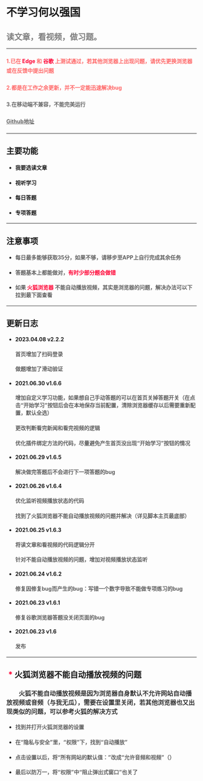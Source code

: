 <div>
			<h1>不学习何以强国</h1>
			<h2 style="color: #7F7F7F;">读文章，看视频，做习题。</h2>
		</div>
		<hr />
		<div>
			<h4 style="color: #FF6666;line-height: 1.8;">1.已在<span style="color: #FF0033;">&nbsp;Edge&nbsp;</span>和<span style="color: #FF0033;">&nbsp;谷歌&nbsp;</span>上测试通过，若其他浏览器上出现问题，请优先更换浏览器或在反馈中提出问题</h4>
			<h4 style="color: #FF6666;line-height: 1.8;">2.都是在工作之余更新，并不一定能迅速解决bug</h4>
			<h4 style="color: #666666;line-height: 1.8;">3.在移动端不兼容，不能完美运行</h4>
			<h4 style="color: #666666;line-height: 1.8;"><a style="color: #666666;" href="https://github.com/GG4EVER/study/blob/main/%E4%B8%8D%E5%AD%A6%E4%B9%A0%E4%BD%95%E4%BB%A5%E5%BC%BA%E5%9B%BD.js">Github地址</a></h4>
		</div>
		<hr />
		<div>
			<h2>主要功能</h2>
			<ul>
				<li>
					<h4>我要选读文章</h4>
				</li>
				<li>
					<h4>视听学习</h4>
				</li>
				<li>
					<h4>每日答题</h4>
				</li>
				<li>
					<h4>专项答题</h4>
				</li>
			</ul>
		</div>
		<hr />
		<div>
			<h2>注意事项</h2>
			<ul>
				<li>
					<h4 style="color: #5F5F5F;">每日最多能够获取35分，如果不够，请移步至APP上自行完成其余任务</h4>
				</li>
				<li>
					<h4 style="color: #5F5F5F;">答题基本上都能做对，<span style="color: #FF0033;">有时少部分题会做错</span></h4>
				</li>
				<li>
					<h4 style="color: #5F5F5F;">如果<span style="color: #FF0033;">&nbsp;火狐浏览器&nbsp;</span>不能自动播放视频，其实是浏览器的问题，解决办法可以下拉到最下面查看</h4>
				</li>
			</ul>
		</div>
		<hr />
		<div>
			<h2>更新日志</h2>
			<ul>
				<li>
					<h4>2023.04.08 v2.2.2</h4>
					<h4 style="color: #5F5F5F;">首页增加了扫码登录</h4>
					<h4 style="color: #5F5F5F;">做题增加了滑动验证</h4>
				</li>
				<li>
					<h4>2021.06.30 v1.6.6</h4>
					<h4 style="color: #5F5F5F;">增加自定义学习功能，如果想自己手动答题的可以在首页关掉答题开关（在点击“开始学习”按钮后会在本地保存当前配置，清除浏览器缓存以后需要重新配置，默认全选）</h4>
					<h4 style="color: #5F5F5F;">更改判断看完新闻和看完视频的逻辑</h4>
					<h4 style="color: #5F5F5F;">优化插件绑定方法的代码，尽量避免产生首页没出现“开始学习”按钮的情况</h4>
				</li>
				<li>
					<h4>2021.06.29 v1.6.5</h4>
					<h4 style="color: #5F5F5F;">解决做完答题后不会进行下一项答题的bug</h4>
				</li>
				<li>
					<h4>2021.06.26 v1.6.4</h4>
					<h4 style="color: #5F5F5F;">优化监听视频播放状态的代码</h4>
					<h4 style="color: #5F5F5F;">找到了火狐浏览器不能自动播放视频的问题并解决（详见脚本主页最底部）</h4>
				</li>
				<li>
					<h4>2021.06.25 v1.6.3</h4>
					<h4 style="color: #5F5F5F;">将读文章和看视频的代码逻辑分开</h4>
					<h4 style="color: #5F5F5F;">针对不能自动播放视频的问题，增加对视频播放状态监听</h4>
				</li>
				<li>
					<h4>2021.06.24 v1.6.2</h4>
					<h4 style="color: #5F5F5F;">修复因修复bug而产生的bug：写错一个数字导致不能做专项练习的bug</h4>
				</li>
				<li>
					<h4>2021.06.23 v1.6.1</h4>
					<h4 style="color: #5F5F5F;">修复谷歌浏览器答题没关闭页面的bug</h4>
				</li>
				<li>
					<h4>2021.06.23 v1.6</h4>
					<h4 style="color: #5F5F5F;">发布</h4>
				</li>
			</ul>
		</div>
		<hr />
		<div>
			<h2><span style="color: #FF0033;">&nbsp;*&nbsp;</span>火狐浏览器不能自动播放视频的问题</h2>
			<h3 style="text-indent:2em;color: #333333;">火狐不能自动播放视频是因为浏览器自身默认不允许网站自动播放视频或音频（与我无瓜），需要在设置里关闭，若其他浏览器也又出现类似的问题，可以参考火狐的解决方式</h3>
			<ul>
				<li>
					<h4 style="color: #5F5F5F;">找到并打开火狐浏览器的设置</h4>
				</li>
				<li>
					<h4 style="color: #5F5F5F;">在“隐私与安全”里，“权限”下，找到“自动播放”</h4>
				</li>
				<li>
					<h4 style="color: #5F5F5F;">点击设置以后，将“所有网站的默认值：”改成“允许音频和视频”（）</h4>
				</li>
				<li>
					<h4 style="color: #5F5F5F;">最后以防万一，将“权限”中“阻止弹出式窗口”也关了</h4>
				</li>
			</ul>
		</div>
